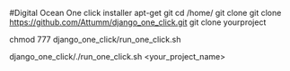
#Digital Ocean One click installer
apt-get git
cd /home/
git clone git clone https://github.com/Attumm/django_one_click.git
git clone yourproject

chmod 777 django_one_click/run_one_click.sh

django_one_click/./run_one_click.sh <your_project_name>